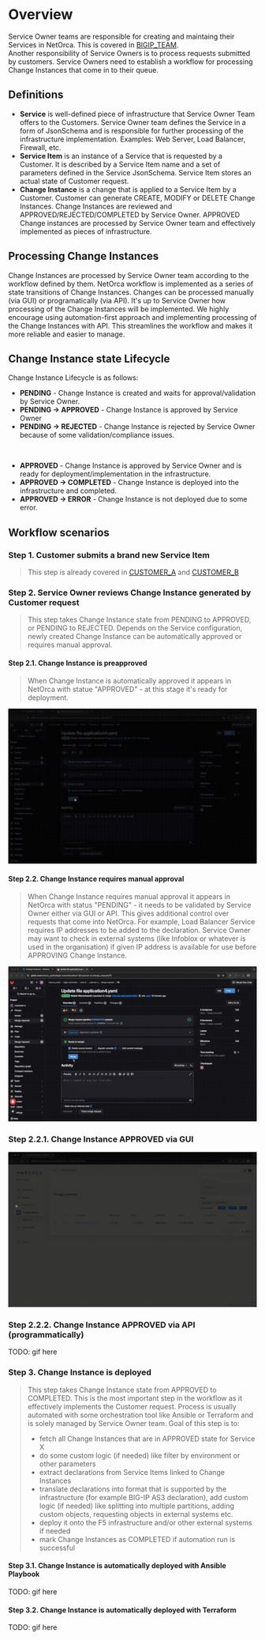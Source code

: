 # Overview
Service Owner teams are responsible for creating and maintaing their Services in NetOrca. This is covered in [BIGIP_TEAM](../bigip_team/README.md).<br>
Another responsibility of Service Owners is to process requests submitted by customers. Service Owners need to establish a workflow for processing Change Instances that come in to their queue.


## Definitions
- **Service** is well-defined piece of infrastructure that Service Owner Team offers to the Customers. Service Owner team defines the Service in a form of JsonSchema and is responsible for further processing of the infrastructure implementation. Examples: Web Server, Load Balancer, Firewall, etc.
- **Service Item** is an instance of a Service that is requested by a Customer. It is described by a Service Item name and a set of parameters defined in the Service JsonSchema. Service Item stores an actual state of Customer request.
- **Change Instance** is a change that is applied to a Service Item by a Customer. Customer can generate CREATE, MODIFY or DELETE Change Instances. Change Instances are reviewed and APPROVED/REJECTED/COMPLETED by Service Owner. APPROVED Change instances are processed by Service Owner team and effectively implemented as pieces of infrastructure.


## Processing Change Instances
Change Instances are processed by Service Owner team according to the workflow defined by them. NetOrca workflow is implemented as a series of state transitions of Change Instances. 
Changes can be processed manually (via GUI) or programatically (via API). It's up to Service Owner how processing of the Change Instances will be implemented. We highly encourage using automation-first approach and implementing processing of the Change Instances with API. This streamlines the workflow and makes it more reliable and easier to manage.


## Change Instance state Lifecycle
Change Instance Lifecycle is as follows:
- **PENDING** - Change Instance is created and waits for approval/validation by Service Owner.
- **PENDING -> APPROVED** - Change Instance is approved by Service Owner
- **PENDING -> REJECTED** - Change Instance is rejected by Service Owner because of some validation/compliance issues.

<br>

- **APPROVED** - Change Instance is approved by Service Owner and is ready for deployment/implementation in the infrastructure.
- **APPROVED -> COMPLETED** - Change Instance is deployed into the infrastructure and completed.
- **APPROVED -> ERROR** - Change Instance is not deployed due to some error.


## Workflow scenarios

### Step 1. Customer submits a brand new Service Item

> This step is already covered in [CUSTOMER_A](../customer_a/README.md) and [CUSTOMER_B](../customer_b/README.md)


### Step 2. Service Owner reviews Change Instance generated by Customer request
> This step takes Change Instance state from PENDING to APPROVED, or PENDING to REJECTED.
> Depends on the Service configuration, newly created Change Instance can be automatically approved or requires manual approval.

#### Step 2.1. Change Instance is preapproved
> When Change Instance is automatically approved it appears in NetOrca with statue "APPROVED" - at this stage it's ready for deployment.

![step_2_1](../../images/level6_demo_so_step_2_1.gif)


#### Step 2.2. Change Instance requires manual approval
> When Change Instance requires manual approval it appears in NetOrca with status "PENDING" - it needs to be validated by Service Owner either via GUI or API.
> This gives additional control over requests that come into NetOrca. For example, Load Balancer Service requires IP addresses to be added to the declaration. Service Owner may want to check in external systems (like Infoblox or whatever is used in the organisation) if given IP address is available for use before APPROVING Change Instance.

![step_2_2](../../images/level6_demo_so_step_2_2.gif)


### Step 2.2.1. Change Instance APPROVED via GUI

![step_2_2_1](../../images/level6_demo_so_step_2_2_1.gif)

### Step 2.2.2. Change Instance APPROVED via API (programmatically)
TODO: gif here


### Step 3. Change Instance is deployed
> This step takes Change Instance state from APPROVED to COMPLETED.
> This is the most important step in the workflow as it effectively implements the Customer request.
> Process is usually automated with some orchestration tool like Ansible or Terraform and is solely managed by Service Owner team.
> Goal of this step is to:
> * fetch all Change Instances that are in APPROVED state for Service X
> * do some custom logic (if needed) like filter by environment or other parameters
> * extract declarations from Service Items linked to Change Instances
> * translate declarations into format that is supported by the infrastructure (for example BIG-IP AS3 declaration), add custom logic (if needed) like splitting into multiple partitions, adding custom objects, requesting objects in external systems etc.
> * deploy it onto the F5 infrastructure and/or other external systems if needed
> * mark Change Instances as COMPLETED if automation run is successful


#### Step 3.1. Change Instance is automatically deployed with Ansible Playbook

TODO: gif here

#### Step 3.2. Change Instance is automatically deployed with Terraform

TODO: gif here
